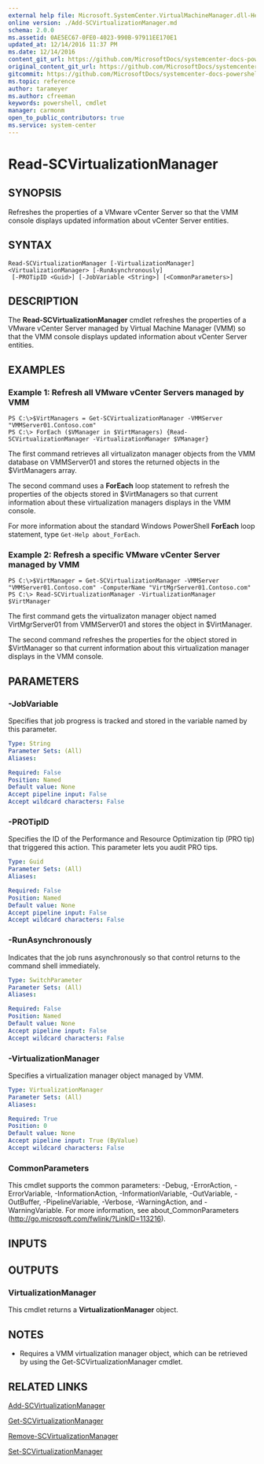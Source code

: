 ```yaml
---
external help file: Microsoft.SystemCenter.VirtualMachineManager.dll-Help.xml
online version: ./Add-SCVirtualizationManager.md
schema: 2.0.0
ms.assetid: 0AE5EC67-0FE0-4023-990B-97911EE170E1
updated_at: 12/14/2016 11:37 PM
ms.date: 12/14/2016
content_git_url: https://github.com/MicrosoftDocs/systemcenter-docs-powershell/blob/master/systemcenter-cmdlets/SystemCenter2016/VirtualMachineManager/v1/Read-SCVirtualizationManager.md
original_content_git_url: https://github.com/MicrosoftDocs/systemcenter-docs-powershell/blob/master/systemcenter-cmdlets/SystemCenter2016/VirtualMachineManager/v1/Read-SCVirtualizationManager.md
gitcommit: https://github.com/MicrosoftDocs/systemcenter-docs-powershell/blob/ddd0fefc9adaabb9394eb6c21b33370913d1830d/systemcenter-cmdlets/SystemCenter2016/VirtualMachineManager/v1/Read-SCVirtualizationManager.md
ms.topic: reference
author: tarameyer
ms.author: cfreeman
keywords: powershell, cmdlet
manager: carmonm
open_to_public_contributors: true
ms.service: system-center
---
```


# Read-SCVirtualizationManager

## SYNOPSIS
Refreshes the properties of a VMware vCenter Server so that the VMM console displays updated information about vCenter Server entities.

## SYNTAX

```
Read-SCVirtualizationManager [-VirtualizationManager] <VirtualizationManager> [-RunAsynchronously]
 [-PROTipID <Guid>] [-JobVariable <String>] [<CommonParameters>]
```

## DESCRIPTION
The **Read-SCVirtualizationManager** cmdlet refreshes the properties of a VMware vCenter Server managed by Virtual Machine Manager (VMM) so that the VMM console displays updated information about vCenter Server entities.

## EXAMPLES

### Example 1: Refresh all VMware vCenter Servers managed by VMM
```
PS C:\>$VirtManagers = Get-SCVirtualizationManager -VMMServer "VMMServer01.Contoso.com"
PS C:\> ForEach ($VManager in $VirtManagers) {Read-SCVirtualizationManager -VirtualizationManager $VManager}
```

The first command retrieves all virtualizaton manager objects from the VMM database on VMMServer01 and stores the returned objects in the $VirtManagers array.

The second command uses a **ForEach** loop statement to refresh the properties of the objects stored in $VirtManagers so that current information about these virtualization managers displays in the VMM console.

For more information about the standard Windows PowerShell **ForEach** loop statement, type `Get-Help about_ForEach`.

### Example 2: Refresh a specific VMware vCenter Server managed by VMM
```
PS C:\>$VirtManager = Get-SCVirtualizationManager -VMMServer "VMMServer01.Contoso.com" -ComputerName "VirtMgrServer01.Contoso.com"
PS C:\> Read-SCVirtualizationManager -VirtualizationManager $VirtManager
```

The first command gets the virtualizaton manager object named VirtMgrServer01 from VMMServer01 and stores the object in $VirtManager.

The second command refreshes the properties for the object stored in $VirtManager so that current information about this virtualization manager displays in the VMM console.

## PARAMETERS

### -JobVariable
Specifies that job progress is tracked and stored in the variable named by this parameter.

```yaml
Type: String
Parameter Sets: (All)
Aliases: 

Required: False
Position: Named
Default value: None
Accept pipeline input: False
Accept wildcard characters: False
```

### -PROTipID
Specifies the ID of the Performance and Resource Optimization tip (PRO tip) that triggered this action.
This parameter lets you audit PRO tips.

```yaml
Type: Guid
Parameter Sets: (All)
Aliases: 

Required: False
Position: Named
Default value: None
Accept pipeline input: False
Accept wildcard characters: False
```

### -RunAsynchronously
Indicates that the job runs asynchronously so that control returns to the command shell immediately.

```yaml
Type: SwitchParameter
Parameter Sets: (All)
Aliases: 

Required: False
Position: Named
Default value: None
Accept pipeline input: False
Accept wildcard characters: False
```

### -VirtualizationManager
Specifies a virtualization manager object managed by VMM.

```yaml
Type: VirtualizationManager
Parameter Sets: (All)
Aliases: 

Required: True
Position: 0
Default value: None
Accept pipeline input: True (ByValue)
Accept wildcard characters: False
```

### CommonParameters
This cmdlet supports the common parameters: -Debug, -ErrorAction, -ErrorVariable, -InformationAction, -InformationVariable, -OutVariable, -OutBuffer, -PipelineVariable, -Verbose, -WarningAction, and -WarningVariable. For more information, see about_CommonParameters (http://go.microsoft.com/fwlink/?LinkID=113216).

## INPUTS

## OUTPUTS

### VirtualizationManager
This cmdlet returns a **VirtualizationManager** object.

## NOTES
* Requires a VMM virtualization manager object, which can be retrieved by using the Get-SCVirtualizationManager cmdlet.

## RELATED LINKS

[Add-SCVirtualizationManager](xref:SystemCenter2016/VirtualMachineManager/v1/Add-SCVirtualizationManager.md)

[Get-SCVirtualizationManager](xref:SystemCenter2016/VirtualMachineManager/v1/Get-SCVirtualizationManager.md)

[Remove-SCVirtualizationManager](xref:SystemCenter2016/VirtualMachineManager/v1/Remove-SCVirtualizationManager.md)

[Set-SCVirtualizationManager](xref:SystemCenter2016/VirtualMachineManager/v1/Set-SCVirtualizationManager.md)

